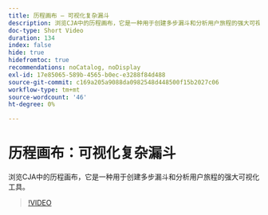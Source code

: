 ```yaml
---
title: 历程画布 — 可视化复杂漏斗
description: 浏览CJA中的历程画布，它是一种用于创建多步漏斗和分析用户旅程的强大可视化工具。
doc-type: Short Video
duration: 134
index: false
hide: true
hidefromtoc: true
recommendations: noCatalog, noDisplay
exl-id: 17e85065-589b-4565-b0ec-e3288f84d488
source-git-commit: c169a205a9088da0982548d448500f15b2027c06
workflow-type: tm+mt
source-wordcount: '46'
ht-degree: 0%

---
```


# 历程画布：可视化复杂漏斗

浏览CJA中的历程画布，它是一种用于创建多步漏斗和分析用户旅程的强大可视化工具。

<!-- 72_S103_3442450_134_journey-canvas-visualizing-complex-funnels -->
>[!VIDEO](https://video.tv.adobe.com/v/3460164/?learn=on&enablevpops=true&captions=chi_hans)
